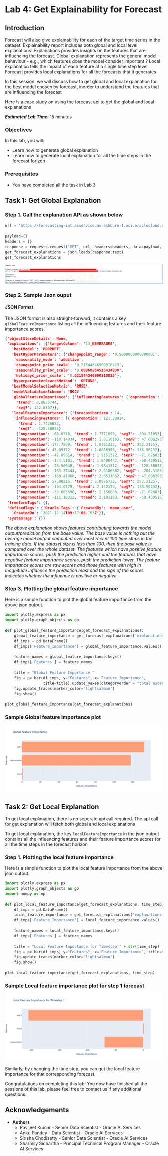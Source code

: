 # Lab 4: Get Explainability for Forecast

## Introduction

Forecast will also give explainability for each of the target time series in the dataset. Explainability report includes both global and local level explanations. Explanations provides insights on the features that are influencing the forecast. Global explanation represents the general model behaviour - e.g., which features does the model consider important ? Local explanation tells the impact of each feature at a single time step level. Forecast provides local explanations for all the forecasts that it generates

In this session, we will discuss how to get global and local explanation for the best model chosen by forecast, inorder to understand the features that are influencing the forecast

Here is a case study on using the forecast api to get the global and local explanations

***Estimated Lab Time***: 15 minutes

### Objectives
In this lab, you will:
- Learn how to generate global explanation
- Learn how to generate local explanation for all the time steps in the forecast forizon

### Prerequisites
- You have completed all the task in Lab 3

## Task 1: Get Global Explanation

### Step 1. Call the explanation API as shown below
```Python
url = "https://forecasting-int.aiservice.us-ashburn-1.oci.oraclecloud.com/20220101/forecasts/{}/explanations/".format(create_forecast_id)

payload={}
headers = {}
response = requests.request("GET", url, headers=headers, data=payload, auth=auth)
get_forecast_explanations = json.loads(response.text)
get_forecast_explanations
```

![Explanation API Call](../images/lab4_task1_explanation_api.png)

### Step 2. Sample Json ouput

#### JSON Format
The JSON format is also straight-forward, it contains a key `globalFeatureImportance` listing all the influencing features and their feature importance scores. 

```Json
{'objectStoreDetails': None,
 'explanations': [{'targetColumn': '13_BEVERAGES',
   'bestModel': 'PROPHET',
   'bestHyperParameters': {'changepoint_range': '0.9000000000000001',
    'seasonality_mode': 'additive',
    'changepoint_prior_scale': '0.21544346900318823',
    'seasonality_prior_scale': '0.09068284513434938',
    'holidays_prior_scale': '0.021544346900318832'},
   'hyperparameterSearchMethod': 'OPTUNA',
   'bestModelSelectionMetric': 'RMSE',
   'modelValidationScheme': 'ROCV',
   'globalFeatureImportance': {'influencingFeatures': {'onpromotion': 118.36533,
     'trend': 0.8626744,
     'se@7': 132.8267}},
   'localFeatureImportance': {'forecastHorizon': 14,
    'influencingFeatures': [{'onpromotion': 121.38914,
      'trend': 1.7426023,
      'se@7': -128.58055},
     {'onpromotion': -68.8318, 'trend': 1.7771093, 'se@7': -204.31053},
     {'onpromotion': -118.14834, 'trend': 1.8116163, 'se@7': 47.606293},
     {'onpromotion': 177.7509, 'trend': 1.8461232, 'se@7': 293.2125},
     {'onpromotion': 43.89172, 'trend': 1.8806303, 'se@7': 133.56232},
     {'onpromotion': -47.69614, 'trend': 1.9151372, 'se@7': -71.62683},
     {'onpromotion': -174.5101, 'trend': 1.9496442, 'se@7': -60.430515},
     {'onpromotion': -26.56048, 'trend': 1.9841512, 'se@7': -128.58055},
     {'onpromotion': -153.37444, 'trend': 2.0186582, 'se@7': -204.31053},
     {'onpromotion': -160.41966, 'trend': 2.0531652, 'se@7': 47.606293},
     {'onpromotion': 57.98216, 'trend': 2.0876722, 'se@7': 293.2125},
     {'onpromotion': -104.0579, 'trend': 2.122179, 'se@7': 133.56232},
     {'onpromotion': -33.605698, 'trend': 2.156686, 'se@7': -71.62683},
     {'onpromotion': -111.10312, 'trend': 2.191193, 'se@7': -60.430515}]}}],
 'freeformTags': {},
 'definedTags': {'Oracle-Tags': {'CreatedBy': 'demo_user',
   'CreatedOn': '2021-12-14T09:17:08.153Z'}},
 'systemTags': {}}
```
*The above explanation shows features contributing towards the model output/prediction from the base value. The base value is nothing but the average model output computed over most recent 100 time steps in the training data. If the dataset size is less than 100, then the base value is computed over the whole dataset. The features which have positive feature importance scores, push the prediction higher and the features that have negative feature importance scores, push the prediction lower. The feature importance scores are raw scores and those features with high in magnitude influence the prediction most and the sign of the scores indicates whether the influence is positive or negative.*

### Step 3. Plotting the global feature importance 

Here is a simple function to plot the global feature importance from the above json output.

```Python
import plotly.express as px
import plotly.graph_objects as go

def plot_global_feature_importance(get_forecast_explanations):
    global_feature_importance = get_forecast_explanations['explanations'][0]['globalFeatureImportance']['influencingFeatures']
    df_imps = pd.DataFrame()
    df_imps['Feature_Importance'] = global_feature_importance.values()

    feature_names = global_feature_importance.keys()
    df_imps['Features'] = feature_names

    title = "Global Feature Importance "
    fig = px.bar(df_imps, y="Features", x='Feature_Importance', 
                 title=title).update_yaxes(categoryorder = "total ascending")
    fig.update_traces(marker_color='lightsalmon')
    fig.show()

plot_global_feature_importance(get_forecast_explanations)
```

### Sample Global feature importance plot

![Global Feature Importance ](../images/lab4_task1_global_feature_importance.png)

## Task 2: Get Local Explanation

To get local explanation, there is no seperate api call required. The api call for get explanation will fetch both global and local explanations

To get local explanation, the key `localFeatureImportance` in the json output contains all the influencing features and their feature importance scores for all the time steps in the forecast horizon

### Step 1. Plotting the local feature importance 

Here is a simple function to plot the local feature importance from the above json output.

```Python
import plotly.express as px
import plotly.graph_objects as go
import numpy as np

def plot_local_feature_importance(get_forecast_explanations, time_step):
    df_imps = pd.DataFrame()
    local_feature_importance = get_forecast_explanations['explanations'][t]['localFeatureImportance']['influencingFeatures'][time_step]
    df_imps['Feature_Importance'] = local_feature_importance.values()

    feature_names = local_feature_importance.keys()
    df_imps['Features'] = feature_names

    title = "Local Feature Importance for Timestep " + str(time_step)
    fig = px.bar(df_imps, y="Features", x='Feature_Importance', title=title)
    fig.update_traces(marker_color='lightsalmon')
    fig.show()

plot_local_feature_importance(get_forecast_explanations, time_step)
```

### Sample Local feature importance plot for step 1 forecast

![Local Feature Importance for step 1 forecast](../images/lab4_task2_local_feature_importance.png)

Similarly, by changing the time step, you can get the local feature importance for that corresponding forecast.

Congratulations on completing this lab! You now have finished all the sessions of this lab, please feel free to contact us if any additional questions.


## Acknowledgements
* **Authors**
    * Ravijeet Kumar - Senior Data Scientist - Oracle AI Services
    * Anku Pandey - Data Scientist - Oracle AI Services
    * Sirisha Chodisetty - Senior Data Scientist - Oracle AI Services
    * Sharmily Sidhartha - Principal Technical Program Manager - Oracle AI Services
